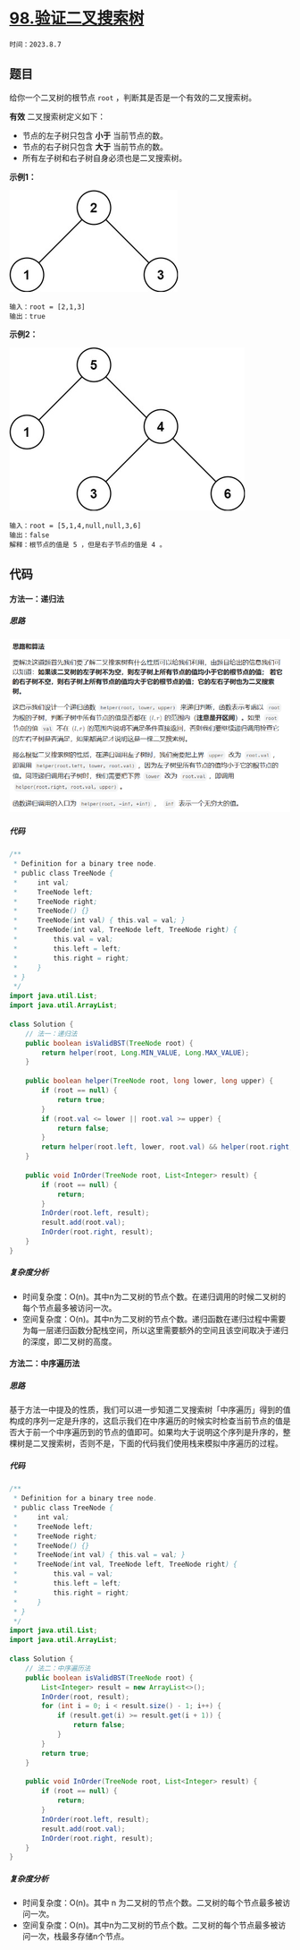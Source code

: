 # [98.验证二叉搜索树](https://leetcode.cn/problems/validate-binary-search-tree/)

`时间：2023.8.7`

## 题目

给你一个二叉树的根节点 `root` ，判断其是否是一个有效的二叉搜索树。

**有效** 二叉搜索树定义如下：

- 节点的左子树只包含 **小于** 当前节点的数。
- 节点的右子树只包含 **大于** 当前节点的数。
- 所有左子树和右子树自身必须也是二叉搜索树。

**示例1：**

![example1](pictures/example1.jpg)

```
输入：root = [2,1,3]
输出：true
```

**示例2：**

![example2](pictures/example2.jpg)

```
输入：root = [5,1,4,null,null,3,6]
输出：false
解释：根节点的值是 5 ，但是右子节点的值是 4 。
```

## 代码

#### 方法一：递归法

##### 思路

![1](pictures/1.png)

##### 代码

```java
/**
 * Definition for a binary tree node.
 * public class TreeNode {
 *     int val;
 *     TreeNode left;
 *     TreeNode right;
 *     TreeNode() {}
 *     TreeNode(int val) { this.val = val; }
 *     TreeNode(int val, TreeNode left, TreeNode right) {
 *         this.val = val;
 *         this.left = left;
 *         this.right = right;
 *     }
 * }
 */
import java.util.List;
import java.util.ArrayList;

class Solution {
    // 法一：递归法
    public boolean isValidBST(TreeNode root) {
        return helper(root, Long.MIN_VALUE, Long.MAX_VALUE);
    }

    public boolean helper(TreeNode root, long lower, long upper) {
        if (root == null) {
            return true;
        }
        if (root.val <= lower || root.val >= upper) {
            return false;
        }
        return helper(root.left, lower, root.val) && helper(root.right, root.val, upper);
    }

    public void InOrder(TreeNode root, List<Integer> result) {
        if (root == null) {
            return;
        }
        InOrder(root.left, result);
        result.add(root.val);
        InOrder(root.right, result);
    }
}
```

##### 复杂度分析

- 时间复杂度：O(n)。其中n为二叉树的节点个数。在递归调用的时候二叉树的每个节点最多被访问一次。
- 空间复杂度：O(n)。其中n为二叉树的节点个数。递归函数在递归过程中需要为每一层递归函数分配栈空间，所以这里需要额外的空间且该空间取决于递归的深度，即二叉树的高度。

#### 方法二：中序遍历法

##### 思路

基于方法一中提及的性质，我们可以进一步知道二叉搜索树「中序遍历」得到的值构成的序列一定是升序的，这启示我们在中序遍历的时候实时检查当前节点的值是否大于前一个中序遍历到的节点的值即可。如果均大于说明这个序列是升序的，整棵树是二叉搜索树，否则不是，下面的代码我们使用栈来模拟中序遍历的过程。

##### 代码

```java
/**
 * Definition for a binary tree node.
 * public class TreeNode {
 *     int val;
 *     TreeNode left;
 *     TreeNode right;
 *     TreeNode() {}
 *     TreeNode(int val) { this.val = val; }
 *     TreeNode(int val, TreeNode left, TreeNode right) {
 *         this.val = val;
 *         this.left = left;
 *         this.right = right;
 *     }
 * }
 */
import java.util.List;
import java.util.ArrayList;

class Solution {
    // 法二：中序遍历法
    public boolean isValidBST(TreeNode root) {
        List<Integer> result = new ArrayList<>();
        InOrder(root, result);
        for (int i = 0; i < result.size() - 1; i++) {
            if (result.get(i) >= result.get(i + 1)) {
                return false;
            }
        }
        return true;
    }

    public void InOrder(TreeNode root, List<Integer> result) {
        if (root == null) {
            return;
        }
        InOrder(root.left, result);
        result.add(root.val);
        InOrder(root.right, result);
    }
}
```

##### 复杂度分析

- 时间复杂度：O(n)。其中 n 为二叉树的节点个数。二叉树的每个节点最多被访问一次。
- 空间复杂度：O(n)。其中n为二叉树的节点个数。二叉树的每个节点最多被访问一次，栈最多存储n个节点。